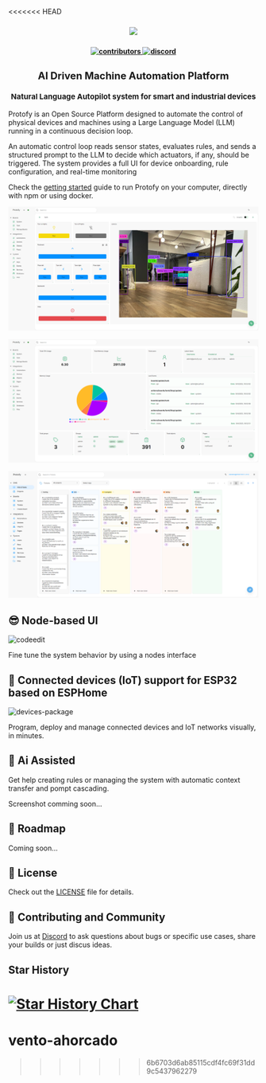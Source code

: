 <<<<<<< HEAD
<h3 align="center"> 
<image height="50" src="https://raw.githubusercontent.com/Protofy-xyz/Protofy/assets/logo-protofy.png">
</h3>

<h4 align="center">
  <a href="https://github.com/protofy-xyz/protofy/graphs/contributors">
    <img src="https://img.shields.io/github/contributors-anon/protofy-xyz/protofy?color=yellow&style=flat" alt="contributors" style="height: 20px;">
  </a>
  <a href="https://discord.gg/VpeZxMFfYW">
    <img src="https://img.shields.io/badge/discord-7289da.svg?style=flat&logo=discord" alt="discord" style="height: 20px;">
  </a>
</h4>

<h2><p align="center" style="font-size: 20px">AI Driven Machine Automation Platform</p>
<p align="center" style="font-size:15px">Natural Language Autopilot system for smart and industrial devices</p></h2> 

Protofy is an Open Source Platform designed to automate the control of physical devices and machines using a Large Language Model (LLM) running in a continuous decision loop. 

An automatic control loop reads sensor states, evaluates rules, and sends a structured prompt to the LLM to decide which actuators, if any, should be triggered. The system provides a full UI for device onboarding, rule configuration, and real-time monitoring

Check the [getting started](docs/getting-started.md) guide to run Protofy on your computer, directly with npm or using docker.

![tank-board](https://github.com/Protofy-xyz/Protofy/blob/assets/dashboard/tank.png?raw=true)

![dashboard](https://github.com/Protofy-xyz/Protofy/blob/assets/dashboard/system.png?raw=true)

![sequence](https://github.com/Protofy-xyz/Protofy/blob/assets/pages/sequence-view.png?raw=true)

## 😎 Node-based UI

![codeedit](https://github.com/Protofy-xyz/Protofy/assets/5052882/98c071cf-c934-4891-90e7-ad2d05602aad)

Fine tune the system behavior by using a nodes interface

## 🧰 Connected devices (IoT) support for ESP32 based on ESPHome 

![devices-package](https://github.com/Protofy-xyz/Protofy/blob/assets/device/device-1.gif?raw=true)

Program, deploy and manage connected devices and IoT networks visually, in minutes. 

## 🤖 Ai Assisted

Get help creating rules or managing the system with automatic context transfer and pompt cascading.

Screenshot comming soon...

## 🧭 Roadmap

Coming  soon...

## 📜 License
Check out the [LICENSE](LICENSE.md) file for details.

## 🙌 Contributing and Community
Join us at [Discord]("https://discord.gg/VpeZxMFfYW") to ask questions about bugs or specific use cases, share your builds or just discus ideas.


## Star History

[![Star History Chart](https://api.star-history.com/svg?repos=Protofy-xyz/Protofy&type=Date)](https://star-history.com/#Protofy-xyz/Protofy&Date)
=======
# vento-ahorcado
>>>>>>> 6b6703d6ab85115cdf4fc69f31dd9c5437962279
